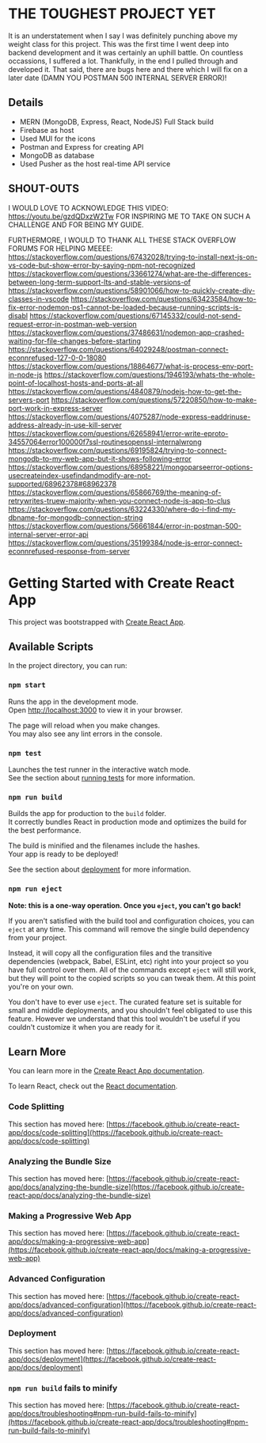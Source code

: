 # THE TOUGHEST PROJECT YET
It is an understatement when I say I was definitely punching above my weight class for this project. This was the first time I went deep into backend development and it was certainly an uphill battle. On countless occassions, I suffered a lot. Thankfully, in the end I pulled through and developed it. That said, there are bugs here and there which I will fix on a later date (DAMN YOU POSTMAN 500 INTERNAL SERVER ERROR)!

## Details
- MERN (MongoDB, Express, React, NodeJS) Full Stack build
- Firebase as host
- Used MUI for the icons
- Postman and Express for creating API
- MongoDB as database
- Used Pusher as the host real-time API service

## SHOUT-OUTS
I WOULD LOVE TO ACKNOWLEDGE THIS VIDEO: 
https://youtu.be/gzdQDxzW2Tw FOR INSPIRING ME TO TAKE ON SUCH A CHALLENGE AND FOR BEING MY GUIDE. 

FURTHERMORE, I WOULD TO THANK ALL THESE STACK OVERFLOW FORUMS FOR HELPING MEEEE:
https://stackoverflow.com/questions/67432028/trying-to-install-next-js-on-vs-code-but-show-error-by-saying-npm-not-recognized
https://stackoverflow.com/questions/33661274/what-are-the-differences-between-long-term-support-lts-and-stable-versions-of
https://stackoverflow.com/questions/58901066/how-to-quickly-create-div-classes-in-vscode
https://stackoverflow.com/questions/63423584/how-to-fix-error-nodemon-ps1-cannot-be-loaded-because-running-scripts-is-disabl
https://stackoverflow.com/questions/67145332/could-not-send-request-error-in-postman-web-version
https://stackoverflow.com/questions/37486631/nodemon-app-crashed-waiting-for-file-changes-before-starting
https://stackoverflow.com/questions/64029248/postman-connect-econnrefused-127-0-0-18080
https://stackoverflow.com/questions/18864677/what-is-process-env-port-in-node-js
https://stackoverflow.com/questions/1946193/whats-the-whole-point-of-localhost-hosts-and-ports-at-all
https://stackoverflow.com/questions/4840879/nodejs-how-to-get-the-servers-port
https://stackoverflow.com/questions/57220850/how-to-make-port-work-in-express-server
https://stackoverflow.com/questions/4075287/node-express-eaddrinuse-address-already-in-use-kill-server
https://stackoverflow.com/questions/62658941/error-write-eproto-34557064error100000f7ssl-routinesopenssl-internalwrong
https://stackoverflow.com/questions/69195824/trying-to-connect-mongodb-to-my-web-app-but-it-shows-following-error
https://stackoverflow.com/questions/68958221/mongoparseerror-options-usecreateindex-usefindandmodify-are-not-supported/68962378#68962378
https://stackoverflow.com/questions/65866769/the-meaning-of-retrywrites-truew-majority-when-you-connect-node-js-app-to-clus
https://stackoverflow.com/questions/63224330/where-do-i-find-my-dbname-for-mongodb-connection-string
https://stackoverflow.com/questions/56661844/error-in-postman-500-internal-server-error-api
https://stackoverflow.com/questions/35199384/node-js-error-connect-econnrefused-response-from-server


# Getting Started with Create React App

This project was bootstrapped with [Create React App](https://github.com/facebook/create-react-app).

## Available Scripts

In the project directory, you can run:

### `npm start`

Runs the app in the development mode.\
Open [http://localhost:3000](http://localhost:3000) to view it in your browser.

The page will reload when you make changes.\
You may also see any lint errors in the console.

### `npm test`

Launches the test runner in the interactive watch mode.\
See the section about [running tests](https://facebook.github.io/create-react-app/docs/running-tests) for more information.

### `npm run build`

Builds the app for production to the `build` folder.\
It correctly bundles React in production mode and optimizes the build for the best performance.

The build is minified and the filenames include the hashes.\
Your app is ready to be deployed!

See the section about [deployment](https://facebook.github.io/create-react-app/docs/deployment) for more information.

### `npm run eject`

**Note: this is a one-way operation. Once you `eject`, you can't go back!**

If you aren't satisfied with the build tool and configuration choices, you can `eject` at any time. This command will remove the single build dependency from your project.

Instead, it will copy all the configuration files and the transitive dependencies (webpack, Babel, ESLint, etc) right into your project so you have full control over them. All of the commands except `eject` will still work, but they will point to the copied scripts so you can tweak them. At this point you're on your own.

You don't have to ever use `eject`. The curated feature set is suitable for small and middle deployments, and you shouldn't feel obligated to use this feature. However we understand that this tool wouldn't be useful if you couldn't customize it when you are ready for it.

## Learn More

You can learn more in the [Create React App documentation](https://facebook.github.io/create-react-app/docs/getting-started).

To learn React, check out the [React documentation](https://reactjs.org/).

### Code Splitting

This section has moved here: [https://facebook.github.io/create-react-app/docs/code-splitting](https://facebook.github.io/create-react-app/docs/code-splitting)

### Analyzing the Bundle Size

This section has moved here: [https://facebook.github.io/create-react-app/docs/analyzing-the-bundle-size](https://facebook.github.io/create-react-app/docs/analyzing-the-bundle-size)

### Making a Progressive Web App

This section has moved here: [https://facebook.github.io/create-react-app/docs/making-a-progressive-web-app](https://facebook.github.io/create-react-app/docs/making-a-progressive-web-app)

### Advanced Configuration

This section has moved here: [https://facebook.github.io/create-react-app/docs/advanced-configuration](https://facebook.github.io/create-react-app/docs/advanced-configuration)

### Deployment

This section has moved here: [https://facebook.github.io/create-react-app/docs/deployment](https://facebook.github.io/create-react-app/docs/deployment)

### `npm run build` fails to minify

This section has moved here: [https://facebook.github.io/create-react-app/docs/troubleshooting#npm-run-build-fails-to-minify](https://facebook.github.io/create-react-app/docs/troubleshooting#npm-run-build-fails-to-minify)
